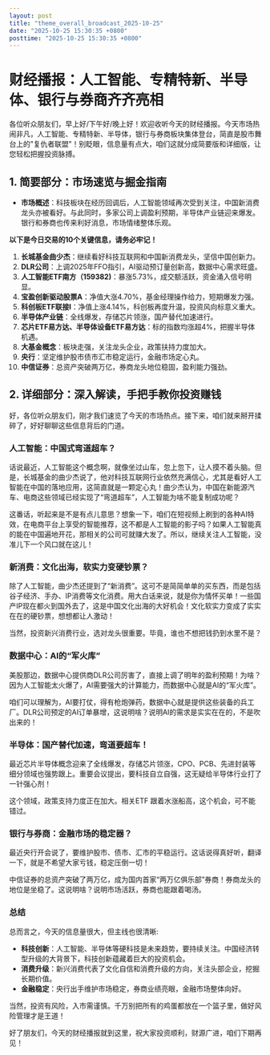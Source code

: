 ```yaml
---
layout: post
title: "theme_overall_broadcast_2025-10-25"
date: "2025-10-25 15:30:35 +0800"
posttime: "2025-10-25 15:30:35 +0800"
---
```


# 财经播报：人工智能、专精特新、半导体、银行与券商齐齐亮相

各位听众朋友们，早上好/下午好/晚上好！欢迎收听今天的财经播报。今天市场热闹非凡，人工智能、专精特新、半导体，银行与券商板块集体登台，简直是股市舞台上的"复仇者联盟"！别眨眼，信息量有点大，咱们这就分成简要版和详细版，让您轻松把握投资脉搏。

## 1. 简要部分：市场速览与掘金指南

*   **市场概述**：科技板块在经历回调后，人工智能领域再次受到关注，中国新消费龙头亦被看好。与此同时，多家公司上调盈利预期，半导体产业链迎来爆发。银行和券商也传来利好消息，市场情绪整体乐观。

**以下是今日交易的10个关键信息，请务必牢记！**

1.  **长城基金曲少杰**：继续看好科技互联网和中国新消费龙头，坚信中国创新力。
2.  **DLR公司**：上调2025年FFO指引，AI驱动预订量创新高，数据中心需求旺盛。
3.  **人工智能ETF南方（159382)**：暴涨5.73%，成交额活跃，资金涌入信号明显。
4.  **宝盈创新驱动股票A**：净值大涨4.70%，基金经理操作给力，短期爆发力强。
5.  **科创板ETF联接I**：净值上涨4.14%，科创板再度升温，投资风向标意义重大。
6.  **半导体产业链**：全线爆发，存储芯片领涨，国产替代加速进行。
7.  **芯片ETF易方达、半导体设备ETF易方达**：标的指数均涨超4%，把握半导体机遇。
8.  **大基金概念**：板块走强，关注龙头企业，政策扶持力度加大。
9.  **央行**：坚定维护股市债市汇市稳定运行，金融市场定心丸。
10. **中信证券**：总资产突破两万亿，券商龙头地位稳固，盈利能力强劲。

## 2. 详细部分：深入解读，手把手教你投资赚钱

好，各位听众朋友们，刚才我们速览了今天的市场热点。接下来，咱们就来掰开揉碎了，好好聊聊这些信息背后的门道。

### 人工智能：中国式弯道超车？

话说最近，人工智能这个概念啊，就像坐过山车，忽上忽下，让人摸不着头脑。但是，长城基金的曲少杰说了，他对科技互联网行业依然充满信心，尤其是看好人工智能在中国的落地应用，这简直就是一颗定心丸！曲少杰认为，中国在新能源汽车、电商这些领域已经实现了“弯道超车”，人工智能为啥不能复制成功呢？

这番话，听起来是不是有点儿意思？想象一下，咱们在短视频上刷到的各种AI特效，在电商平台上享受的智能推荐，这不都是人工智能的影子吗？如果人工智能真的能在中国遍地开花，那相关的公司可就赚大发了。所以，继续关注人工智能，没准儿下一个风口就在这儿！

### 新消费：文化出海，软实力变硬钞票？

除了人工智能，曲少杰还提到了“新消费”。这可不是简简单单的买东西，而是包括谷子经济、手办、IP消费等文化消费。用大白话来说，就是你为情怀买单！一些国产IP现在都火到国外去了，这是中国文化出海的大好机会！文化软实力变成了实实在在的硬钞票，想想都让人激动！

当然，投资新兴消费行业，选对龙头很重要。毕竟，谁也不想把钱扔到水里不是？

### 数据中心：AI的“军火库”

美股那边，数据中心提供商DLR公司厉害了，直接上调了明年的盈利预期！为啥？因为人工智能太火爆了，AI需要强大的计算能力，而数据中心就是AI的“军火库”。

咱们可以理解为，AI要打仗，得有枪炮弹药，数据中心就是提供这些装备的兵工厂。DLR公司预定的AI订单暴增，这说明啥？说明AI的需求是实实在在的，不是吹出来的！

### 半导体：国产替代加速，弯道要超车！

最近芯片半导体概念迎来了全线爆发，存储芯片领涨，CPO、PCB、先进封装等细分领域也强势跟上。重要会议提出，要科技自立自强，这无疑给半导体行业打了一针强心剂！

这个领域，政策支持力度正在加大。相关ETF 跟着水涨船高，这个机会，可不能错过。

### 银行与券商：金融市场的稳定器？

最近央行开会说了，要维护股市、债市、汇市的平稳运行。这话说得真好听，翻译一下，就是不希望大家亏钱，稳定压倒一切！

中信证券的总资产突破了两万亿，成为国内首家“两万亿俱乐部”券商！券商龙头的地位是坐稳了。这说明啥？说明市场活跃，券商也能跟着喝汤。

### 总结

总而言之，今天的信息量很大，但主线也很清晰:

*   **科技创新**：人工智能、半导体等硬科技是未来趋势，要持续关注。中国经济转型升级的大背景下，科技创新蕴藏着巨大的投资机会。
*   **消费升级**：新兴消费代表了文化自信和消费升级的方向，关注头部企业，挖掘长期价值。
*   **金融稳定**：央行出手维护市场稳定，券商业绩亮眼，金融市场整体向好。

当然，投资有风险，入市需谨慎。千万别把所有的鸡蛋都放在一个篮子里，做好风险管理才是王道！

好了朋友们，今天的财经播报就到这里，祝大家投资顺利，财源广进，咱们下期再见！